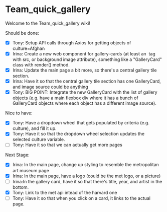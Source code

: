 # Team_quick_gallery

Welcome to the Team_quick_gallery wiki!

Should be done:
- [x] Tony: Setup API calls through Axios for getting objects of culture=Afghan
- [x] Irina: Create a new web component for gallery-cards (at least an <img> tag with src, or background image attribute), something like a "GalleryCard" class with render() method.
- [x] Irina: Update the main page a bit more, so there's a central gallery tile section.
- [x] Irina: Have it so that the central gallery tile section has one GalleryCard, and image source could be anything
- [x] Tony: BIG POINT: Integrate the new GalleryCard with the list of gallery objects (e.g. have a main flexbox div where it has a bunch of GalleryCard objects where each object has a different image source).

Nice to have:
- [x] Tony: Have a dropdown wheel that gets populated by criteria (e.g. culture), and fill it up.
- [x] Tony: Have it so that the dropdown wheel selection updates the selected culture variable.
- [ ] Tony: Have it so that we can actually get more pages

Next Stage:
- [x] Irina: In the main page, change up styling to resemble the metropolitan art museum page
- [x] Irina: In the main page, have a logo (could be the met logo, or a picture)
- [ ] Irina:In the gallery card, have it so that there's title, year, and artist in the bottom. 
- [x] Tony: Link to the met api intead of the harvard one
- [ ] Tony: Have it so that when you click on a card, it links to the actual page.